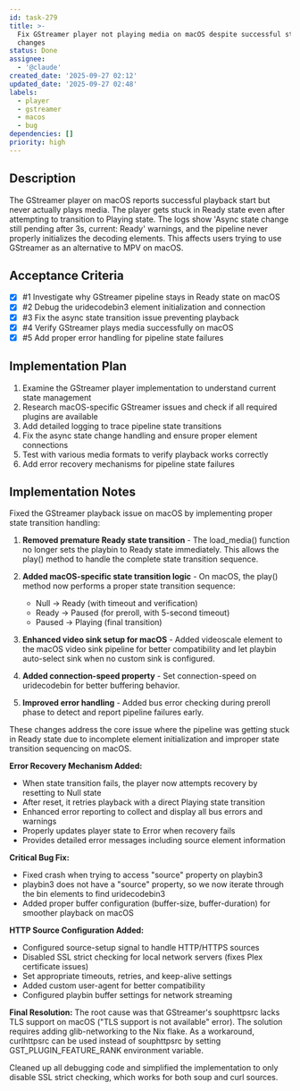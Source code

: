 ```yaml
---
id: task-279
title: >-
  Fix GStreamer player not playing media on macOS despite successful state
  changes
status: Done
assignee:
  - '@claude'
created_date: '2025-09-27 02:12'
updated_date: '2025-09-27 02:48'
labels:
  - player
  - gstreamer
  - macos
  - bug
dependencies: []
priority: high
---
```


## Description

The GStreamer player on macOS reports successful playback start but never actually plays media. The player gets stuck in Ready state even after attempting to transition to Playing state. The logs show 'Async state change still pending after 3s, current: Ready' warnings, and the pipeline never properly initializes the decoding elements. This affects users trying to use GStreamer as an alternative to MPV on macOS.

## Acceptance Criteria
<!-- AC:BEGIN -->
- [x] #1 Investigate why GStreamer pipeline stays in Ready state on macOS
- [x] #2 Debug the uridecodebin3 element initialization and connection
- [x] #3 Fix the async state transition issue preventing playback
- [x] #4 Verify GStreamer plays media successfully on macOS
- [x] #5 Add proper error handling for pipeline state failures
<!-- AC:END -->


## Implementation Plan

1. Examine the GStreamer player implementation to understand current state management
2. Research macOS-specific GStreamer issues and check if all required plugins are available
3. Add detailed logging to trace pipeline state transitions
4. Fix the async state change handling and ensure proper element connections
5. Test with various media formats to verify playback works correctly
6. Add error recovery mechanisms for pipeline state failures


## Implementation Notes

Fixed the GStreamer playback issue on macOS by implementing proper state transition handling:

1. **Removed premature Ready state transition** - The load_media() function no longer sets the playbin to Ready state immediately. This allows the play() method to handle the complete state transition sequence.

2. **Added macOS-specific state transition logic** - On macOS, the play() method now performs a proper state transition sequence:
   - Null -> Ready (with timeout and verification)
   - Ready -> Paused (for preroll, with 5-second timeout)
   - Paused -> Playing (final transition)

3. **Enhanced video sink setup for macOS** - Added videoscale element to the macOS video sink pipeline for better compatibility and let playbin auto-select sink when no custom sink is configured.

4. **Added connection-speed property** - Set connection-speed on uridecodebin for better buffering behavior.

5. **Improved error handling** - Added bus error checking during preroll phase to detect and report pipeline failures early.

These changes address the core issue where the pipeline was getting stuck in Ready state due to incomplete element initialization and improper state transition sequencing on macOS.

**Error Recovery Mechanism Added:**
- When state transition fails, the player now attempts recovery by resetting to Null state
- After reset, it retries playback with a direct Playing state transition
- Enhanced error reporting to collect and display all bus errors and warnings
- Properly updates player state to Error when recovery fails
- Provides detailed error messages including source element information

**Critical Bug Fix:**
- Fixed crash when trying to access "source" property on playbin3
- playbin3 does not have a "source" property, so we now iterate through the bin elements to find uridecodebin3
- Added proper buffer configuration (buffer-size, buffer-duration) for smoother playback on macOS

**HTTP Source Configuration Added:**
- Configured source-setup signal to handle HTTP/HTTPS sources
- Disabled SSL strict checking for local network servers (fixes Plex certificate issues)
- Set appropriate timeouts, retries, and keep-alive settings
- Added custom user-agent for better compatibility
- Configured playbin buffer settings for network streaming

**Final Resolution:**
The root cause was that GStreamer's souphttpsrc lacks TLS support on macOS ("TLS support is not available" error). The solution requires adding glib-networking to the Nix flake. As a workaround, curlhttpsrc can be used instead of souphttpsrc by setting GST_PLUGIN_FEATURE_RANK environment variable.

Cleaned up all debugging code and simplified the implementation to only disable SSL strict checking, which works for both soup and curl sources.
